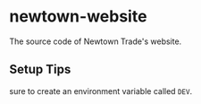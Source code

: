 # newtown-website
The source code of Newtown Trade's website.

## Setup Tips 
sure to create an environment variable called `DEV`.
